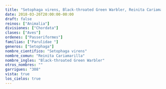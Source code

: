 ```yaml
---
title: "Setophaga virens, Black-throated Green Warbler, Reinita Cariamarilla"
date: 2018-03-26T20:00:00-00:00
draft: false
reinos: ["Animalia"]
divisiones: ["Chordata"]
clases: ["Aves"]
ordenes: ["Passeriformes"]
familias: ["Parulidae "]
generos: ["Setophaga"]
nombre_cientifico: "Setophaga virens"
nombre_comun: "Reinita Cariamarilla"
nombre_ingles: "Black-throated Green Warbler"
otros_nombres: ""
garrigues: "308"
vista: true
los_cielos: true
---
```

